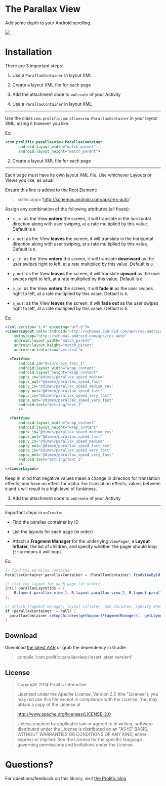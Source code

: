 The Parallax View
=================

Add some depth to your Android scrolling.

![](http://prolificinteractive.com/blog/wp-content/uploads/2014/04/parallax_demo.gif)

Installation
============

There are 3 important steps:

1. Use a `ParallaxContainer` in layout XML

2. Create a layout XML file for each page

3. Add the attachment code to `onCreate` of your Activity

1. Use a `ParallaxContainer` in layout XML
------------------------------------------

Use the class `com.prolific.parallaxview.ParallaxContainer` in your layout XML, sizing it however you like.

Ex:

```xml
<com.prolific.parallaxview.ParallaxContainer
      android:layout_width="match_parent"
      android:layout_height="match_parent">
```

2. Create a layout XML file for each page
-----------------------------------------

Each page must have its own layout XML file. Use whichever Layouts or Views you like, as usual.

Ensure this line is added to the Root Element:

>xmlns:app="http://schemas.android.com/apk/res-auto"

Assign any combination of the following attributes (all floats):

* `x_in`: as the View **enters** the screen, it will translate in the horizontal direction along with user swiping, at a rate multiplied by this value. Default is `0`.

* `x_out`: as the View **leaves** the screen, it will translate in the horizontal direction along with user swiping, at a rate multiplied by this value. Default is `0`.

* `y_in`: as the View **enters** the screen, it will translate **downward** as the user swipes right to left, at a rate multiplied by this value. Default is `0`.

* `y_out`: as the View **leaves** the screen, it will translate **upward** as the user swipes right to left, at a rate multiplied by this value. Default is `0`.

* `a_in`: as the View **enters** the screen, it will **fade in** as the user swipes right to left, at a rate multiplied by this value. Default is `0`.

* `a_out`: as the View **leaves** the screen, it will **fade out** as the user swipes right to left, at a rate multiplied by this value. Default is `0`.

Ex:

```xml
<?xml version="1.0" encoding="utf-8"?>
<LinearLayout xmlns:android="http://schemas.android.com/apk/res/android"
    xmlns:app="http://schemas.android.com/apk/res-auto"
    android:layout_width="match_parent"
    android:layout_height="match_parent"
    android:orientation="vertical">

  <TextView
      android:id="@+id/crazy_text_1"
      android:layout_width="wrap_content"
      android:layout_height="wrap_content"
      app:x_in="@dimen/parallax_speed_medium"
      app:x_out="@dimen/parallax_speed_fast"
      app:y_in="@dimen/parallax_speed_medium_rev"
      app:y_out="@dimen/parallax_speed_fast"
      app:a_in="@dimen/parallax_speed_very_fast"
      app:a_out="@dimen/parallax_speed_very_fast"
      android:text="@string/text_1"
      />

  <TextView
      android:layout_width="wrap_content"
      android:layout_height="wrap_content"
      app:x_in="@dimen/parallax_speed_medium_rev"
      app:x_out="@dimen/parallax_speed_fast"
      app:y_in="@dimen/parallax_speed_medium"
      app:y_out="@dimen/parallax_speed_fast_rev"
      app:a_in="@dimen/parallax_speed_very_fast"
      app:a_out="@dimen/parallax_speed_very_fast"
      android:text="@string/text_2"
      />
</LinearLayout>
```

Keep in mind that negative values mean a change in direction for translation effects, and have no effect for alpha. For translation effects, values between `0` and `1` will result in a high level of funkiness.

3. Add the attachment code to `onCreate` of your Activity
---------------------------------------------------------

Important steps in `onCreate`:

* Find the parallax container by ID

* List the layouts for each page (in order)

* Attach a **Fragment Manager** for the underlying `ViewPager`, a **Layout Inflater**, the list of children, and specify whether the pager should loop (`true` means it *will* loop).

Ex:

```java
// find the parallax container
ParallaxContainer parallaxContainer = (ParallaxContainer) findViewById(R.id.parallax_container_1);

// list the layout for each page (in order)
int[] parallaxLayoutIds = {
    R.layout.parallax_view_1, R.layout.parallax_view_2, R.layout.parallax_view_3
};

// attach fragment manager, layout inflater, and children. specify whether pager will loop. 
if (parallaxContainer != null) {
  parallaxContainer.setupChildren(getSupportFragmentManager(), getLayoutInflater(), parallaxLayoutIds, true);
}
```

Download
--------

Download [the latest AAR](http://www.prolificinteractive.com) or grab the dependency in Gradle:

>compile 'com.prolific:parallaxview:(insert latest version)'

License
-------

>Copyright 2014 Prolific Interactive
>
>Licensed under the Apache License, Version 2.0 (the "License");
>you may not use this file except in compliance with the License.
>You may obtain a copy of the License at
>
>   http://www.apache.org/licenses/LICENSE-2.0
>
>Unless required by applicable law or agreed to in writing, software
>distributed under the License is distributed on an "AS IS" BASIS,
>WITHOUT WARRANTIES OR CONDITIONS OF ANY KIND, either express or implied.
>See the License for the specific language governing permissions and
>limitations under the License.

Questions?
==========

For questions/feedback on this library, visit [the Prolific blog](http://www.prolificinteractive.com)

